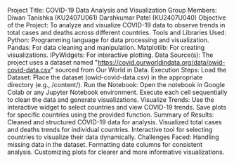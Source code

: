 Project Title:
COVID-19 Data Analysis and Visualization
Group Members:
Diwan Tanishka (KU2407U061)
Darshkumar Patel (KU2407U040)
Objective of the Project:
To analyze and visualize COVID-19 data to observe trends in total cases and deaths across different countries.
Tools and Libraries Used:
Python: Programming language for data processing and visualization.
Pandas: For data cleaning and manipulation.
Matplotlib: For creating visualizations.
IPyWidgets: For interactive plotting.
Data Source(s):
The project uses a dataset named "https://covid.ourworldindata.org/data/owid-covid-data.csv" sourced from Our World in Data.
Execution Steps:
Load the Dataset:
Place the dataset (owid-covid-data.csv) in the appropriate directory (e.g., /content/).
Run the Notebook:
Open the notebook in Google Colab or any Jupyter Notebook environment.
Execute each cell sequentially to clean the data and generate visualizations.
Visualize Trends:
Use the interactive widget to select countries and view COVID-19 trends.
Save plots for specific countries using the provided function.
Summary of Results:
Cleaned and structured COVID-19 data for analysis.
Visualized total cases and deaths trends for individual countries.
Interactive tool for selecting countries to visualize their data dynamically.
Challenges Faced:
Handling missing data in the dataset.
Formatting date columns for consistent analysis.
Customizing plots for clearer and more informative visualizations.
